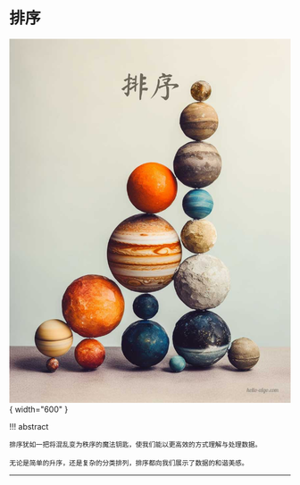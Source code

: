 # 排序

<div class="center-table" markdown>

![排序](../assets/covers/chapter_sorting.jpg){ width="600" }

</div>

!!! abstract

    排序犹如一把将混乱变为秩序的魔法钥匙，使我们能以更高效的方式理解与处理数据。

    无论是简单的升序，还是复杂的分类排列，排序都向我们展示了数据的和谐美感。



-----------------------------------------------------------------

